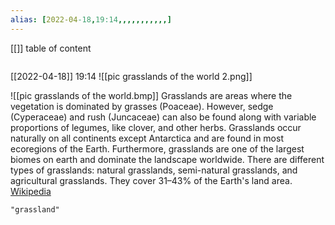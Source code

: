 ```yaml
---
alias: [2022-04-18,19:14,,,,,,,,,,,]
---
```

[[]]
table of content
```toc
```

[[2022-04-18]] 19:14
![[pic grasslands of the world 2.png]]

![[pic grasslands of the world.bmp]]
Grasslands are areas where the vegetation is dominated by grasses (Poaceae). However, sedge (Cyperaceae) and rush (Juncaceae) can also be found along with variable proportions of legumes, like clover, and other herbs. Grasslands occur naturally on all continents except Antarctica and are found in most ecoregions of the Earth. Furthermore, grasslands are one of the largest biomes on earth and dominate the landscape worldwide. There are different types of grasslands: natural grasslands, semi-natural grasslands, and agricultural grasslands. They cover 31–43% of the Earth's land area.
[Wikipedia](https://en.wikipedia.org/wiki/Grassland)
```query
"grassland"
```